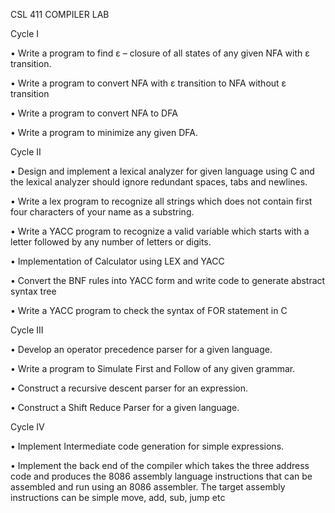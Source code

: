 CSL 411 COMPILER  LAB 

Cycle I 

•	Write a program to find ε – closure of all states of any given NFA with ε transition.

•	Write a program to convert NFA with ε transition to NFA without  ε transition

•	Write a program to convert NFA to DFA

•	Write a program to minimize any given DFA.


Cycle II 

•	Design and implement a lexical analyzer for given language using C and the lexical analyzer should ignore redundant spaces, tabs and newlines.

•	Write a lex program to recognize all strings which does not contain first four characters of your name as a substring.

•	Write a YACC program to recognize a valid variable which starts with a letter followed by any number of letters or digits.

•	Implementation of Calculator using LEX and YACC

•	Convert the BNF rules into YACC form and write code to generate  abstract syntax tree

•	Write a YACC program to check the syntax of FOR statement in C


Cycle III 

•	Develop an operator precedence parser for a given language.

•	Write a program to Simulate First and Follow of any given grammar.

•	Construct a recursive descent parser for an expression.

•	Construct a Shift Reduce Parser for a given language.


Cycle IV 

•	 Implement Intermediate code generation for simple expressions.

•	 Implement the back end of the compiler which takes the three address code and produces the 8086 assembly language instructions that can be assembled and run using an 8086 assembler. The target assembly instructions can be simple move, add, sub, jump etc


